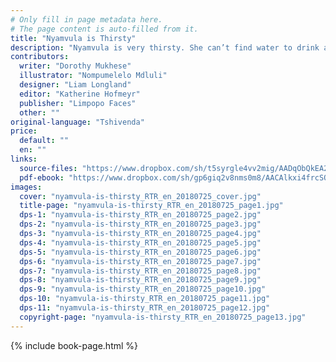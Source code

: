 ```yaml
---
# Only fill in page metadata here.
# The page content is auto-filled from it.
title: "Nyamvula is Thirsty"
description: "Nyamvula is very thirsty. She can’t find water to drink anywhere. How will she finally fill her bucket?"
contributors:
  writer: "Dorothy Mukhese"
  illustrator: "Nompumelelo Mdluli"
  designer: "Liam Longland"
  editor: "Katherine Hofmeyr"
  publisher: "Limpopo Faces"
  other: ""
original-language: "Tshivenda"
price:
  default: ""
  en: ""
links:
  source-files: "https://www.dropbox.com/sh/t5syrgle4vv2mig/AADqObQkEA2OQRlHySCxUd3_a?dl=0"
  pdf-ebook: "https://www.dropbox.com/sh/gp6giq2v8nms0m8/AACAlkxi4frcSO2yez9usYbUa?dl=0"
images:
  cover: "nyamvula-is-thirsty_RTR_en_20180725_cover.jpg"
  title-page: "nyamvula-is-thirsty_RTR_en_20180725_page1.jpg"
  dps-1: "nyamvula-is-thirsty_RTR_en_20180725_page2.jpg"
  dps-2: "nyamvula-is-thirsty_RTR_en_20180725_page3.jpg"
  dps-3: "nyamvula-is-thirsty_RTR_en_20180725_page4.jpg"
  dps-4: "nyamvula-is-thirsty_RTR_en_20180725_page5.jpg"
  dps-5: "nyamvula-is-thirsty_RTR_en_20180725_page6.jpg"
  dps-6: "nyamvula-is-thirsty_RTR_en_20180725_page7.jpg"
  dps-7: "nyamvula-is-thirsty_RTR_en_20180725_page8.jpg"
  dps-8: "nyamvula-is-thirsty_RTR_en_20180725_page9.jpg"
  dps-9: "nyamvula-is-thirsty_RTR_en_20180725_page10.jpg"
  dps-10: "nyamvula-is-thirsty_RTR_en_20180725_page11.jpg"
  dps-11: "nyamvula-is-thirsty_RTR_en_20180725_page12.jpg"
  copyright-page: "nyamvula-is-thirsty_RTR_en_20180725_page13.jpg"
---
```


{% include book-page.html %}


